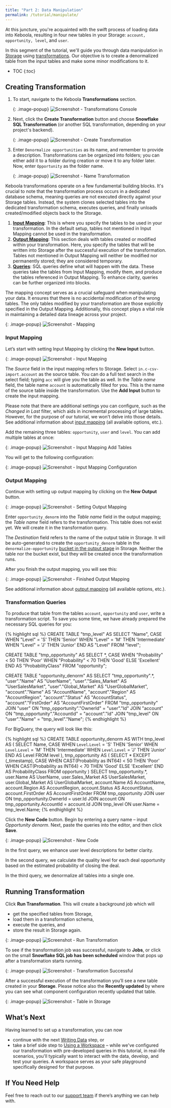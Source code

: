 ```yaml
---
title: "Part 2: Data Manipulation"
permalink: /tutorial/manipulate/
---
```


At this juncture, you're acquainted with the swift process of loading data into Keboola, resulting in four new tables in your Storage: 
`account, opportunity, level`, and `user`. 

In this segment of the tutorial, we'll guide you through data manipulation in [Storage](/storage/tables/) using [transformations](/transformations/). 
Our objective is to create a denormalized table from the input tables and make some minor modifications to it.

* TOC
{:toc}

## Creating Transformation
1. To start, navigate to the Keboola **Transformations** section.

   {: .image-popup}
   ![Screenshot - Transformations Console](/tutorial/manipulate/transformations-intro.png)

2. Next, click the **Create Transformation** button and choose **Snowflake SQL Transformation** (or another SQL transformation, depending on your project's backend).

   {: .image-popup}
   ![Screenshot - Create Transformation](/tutorial/manipulate/create-transformation.png)

3. Enter `Denormalize opportunities` as its name, and remember to provide a description. Transformations can be organized into folders;
you can either add it to a folder during creation or move it to any folder later. Now, enter `Opportunity` as the folder name.

   {: .image-popup}
   ![Screenshot - Name Transformation](/tutorial/manipulate/name-transformation.png)


Keboola transformations operate on a few fundamental building blocks. It's crucial to note that the transformation process occurs in a dedicated database schema,
meaning queries are not executed directly against your Storage tables. Instead, the system clones selected tables into the dedicated transformation schema, 
executes queries, and finally unloads created/modified objects back to the Storage.

1. [**Input Mapping**](/transformations/mappings/#input-mapping): This is where you specify the tables to be used in your transformation. In the default setup, tables not mentioned in Input Mapping cannot be used in the transformation.
2. [**Output Mapping**](/transformations/#output-mapping): This section deals with tables created or modified within your transformation. Here, you specify the tables that will be written into Storage after the successful execution of the transformation. Tables not mentioned in Output Mapping will neither be modified nor permanently stored; they are considered temporary.
3. [**Queries**](/tutorial/manipulate/#transformation-script): SQL queries define what will happen with the data. These queries take the tables from Input Mapping, modify them, and produce the tables referenced in Output Mapping. To enhance clarity, queries can be further organized into blocks.

The mapping concept serves as a crucial safeguard when manipulating your data. It ensures that there is no accidental modification of the wrong tables. The only 
tables modified by your transformation are those explicitly specified in the Output Mapping. Additionally, this concept plays a vital role in maintaining a 
detailed data lineage across your project.

{: .image-popup}
![Screenshot - Mapping](/tutorial/manipulate/mapping.png)

### Input Mapping
Let’s start with setting Input Mapping by clicking the **New Input** button.

{: .image-popup}
![Screenshot - Input Mapping](/tutorial/manipulate/input-mapping1.png)

The *Source* field in the input mapping refers to Storage. Select `in.c-csv-import.account` as the source table. You can do a full text search in the select 
field; typing `acc` will give you the table as well. In the *Table name* field, the table name `account` is automatically filled for you. This is the name of the 
source table inside the transformation. Use the **Add Input** button to create the input mapping.

Please note that there are additional settings you can configure, such as the *Changed in Last* filter, which aids in incremental processing of large tables. 
However, for the purpose of our tutorial, we won't delve into those details. See additional information about [input mapping](/transformations/mappings/#input-mapping) 
(all available options, etc.).

Add the remaining three tables: `opportunity`, `user` and `level`. You can add multiple tables at once:

{: .image-popup}
![Screenshot - Input Mapping Add Tables](/tutorial/manipulate/IM-add-tables.png)

You will get to the following configuration:

{: .image-popup}
![Screenshot - Input Mapping Configuration](/tutorial/manipulate/input-mapping3.png)

### Output Mapping
Continue with setting up output mapping by clicking on the **New Output** button.

{: .image-popup}
![Screenshot - Setting Output Mapping](/tutorial/manipulate/output-mapping1.png)

Enter `opportunity_denorm` into the *Table name* field in the output mapping; the *Table name* field refers to the transformation. This table does not exist yet. 
We will create it in the transformation query. 

The *Destination* field refers to the name of the output table in Storage. It will be auto-generated to create the `opportunity_denorm` table 
in the `denormalize-opportunity` [bucket in the output stage](/storage/tables/) in Storage. 
Neither the table nor the bucket exist, but they will be created once the transformation runs.

After you finish the output mapping, you will see this:

{: .image-popup}
![Screenshot - Finished Output Mapping](/tutorial/manipulate/output-mapping2.png)

See additional information about [output mapping](/transformations/mappings/#output-mapping) (all available options, etc.).

### Transformation Queries
To produce that table from the tables `account`, `opportunity` and `user`, write a transformation script.
To save you some time, we have already prepared the necessary SQL queries for you:

{% highlight sql %}
CREATE TABLE "tmp_level" AS
    SELECT "Name", CASE
        WHEN "Level" = 'S' THEN 'Senior'
        WHEN "Level" = 'M' THEN 'Intermediate'
        WHEN "Level" = 'J' THEN 'Junior' END AS "Level"
    FROM "level";

CREATE TABLE "tmp_opportunity" AS
    SELECT *, CASE
        WHEN "Probability" < 50 THEN 'Poor'
        WHEN "Probability" < 70 THEN 'Good'
        ELSE 'Excellent' END AS "ProbabilityClass"
    FROM "opportunity";

CREATE TABLE "opportunity_denorm" AS
    SELECT "tmp_opportunity".*,
        "user"."Name" AS "UserName", "user"."Sales_Market" AS "UserSalesMarket",
        "user"."Global_Market" AS "UserGlobalMarket",
        "account"."Name" AS "AccountName", "account"."Region" AS "AccountRegion",
        "account"."Status" AS "AccountStatus", "account"."FirstOrder" AS "AccountFirstOrder"
    FROM "tmp_opportunity"
        JOIN "user" ON "tmp_opportunity"."OwnerId" = "user"."Id"
        JOIN "account" ON "tmp_opportunity"."AccountId" = "account"."Id"
        JOIN "tmp_level" ON "user"."Name" = "tmp_level"."Name";
{% endhighlight %}

For BigQuery, the query will look like this:

{% highlight sql %}
CREATE TABLE opportunity_denorm AS
WITH tmp_level AS (
    SELECT 
        Name, 
        CASE
            WHEN `Level`.`Level` = 'S' THEN 'Senior'
            WHEN `Level`.`Level` = 'M' THEN 'Intermediate'
            WHEN `Level`.`Level` = 'J' THEN 'Junior' 
        END AS Level
    FROM 
        level
),
tmp_opportunity AS (
    SELECT 
        * EXCEPT (_timestamp), 
        CASE
            WHEN CAST(Probability as INT64) < 50 THEN 'Poor'
            WHEN CAST(Probability as INT64) < 70 THEN 'Good'
            ELSE 'Excellent' 
        END AS ProbabilityClass
    FROM 
        opportunity
)
SELECT 
    tmp_opportunity.*,
    user.Name AS UserName, 
    user.Sales_Market AS UserSalesMarket,
    user.Global_Market AS UserGlobalMarket,
    account.Name AS AccountName, 
    account.Region AS AccountRegion,
    account.Status AS AccountStatus, 
    account.FirstOrder AS AccountFirstOrder 
FROM 
    tmp_opportunity
JOIN 
    user ON tmp_opportunity.OwnerId = user.Id
JOIN 
    account ON tmp_opportunity.AccountId = account.Id 
JOIN 
    tmp_level ON user.Name = tmp_level.Name;
{% endhighlight %}

Click the **New Code** button. Begin by entering a query name – input *Opportunity denorm*. Next, paste the queries into the editor, and then click **Save**.

{: .image-popup}
![Screenshot - New Code](/tutorial/manipulate/new-code.png)

In the first query, we enhance user level descriptions for better clarity.

In the second query, we calculate the quality level for each deal opportunity based on the estimated probability of closing the deal.

In the third query, we denormalize all tables into a single one. 

## Running Transformation
Click **Run Transformation**. This will create a background job which will
- get the specified tables from Storage,
- load them in a transformation schema,
- execute the queries, and
- store the result in Storage again.

{: .image-popup}
![Screenshot - Run Transformation](/tutorial/manipulate/new-code.png)

To see if the transformation job was successful, navigate to **Jobs**, or click on the small **Snowflake SQL job has been scheduled** window 
that pops up after a transformation starts running.

{: .image-popup}
![Screenshot - Transformation Successful](/tutorial/manipulate/transf-successful.png)

After a successful execution of the transformation you’ll see a new table created in your **Storage**. 
Please notice also the **Recently updated** by where you can see what component configuration recently updated that table.

{: .image-popup}
![Screenshot - Table in Storage](/tutorial/manipulate/table-in-storage.png)

## What’s Next
Having learned to set up a transformation, you can now
- continue with the next [Writing Data](/tutorial/write/) step, or
- take a brief side step to [Using a Workspace](/tutorial/manipulate/workspace/) – while we've configured our transformation with pre-developed queries in this tutorial, in real-life scenarios, you'll typically want to interact with the data, develop, and test your queries. A workspace serves as your safe playground specifically designed for that purpose.

## If You Need Help
Feel free to reach out to our [support team](support@keboola.com) if there’s anything we can help with.
